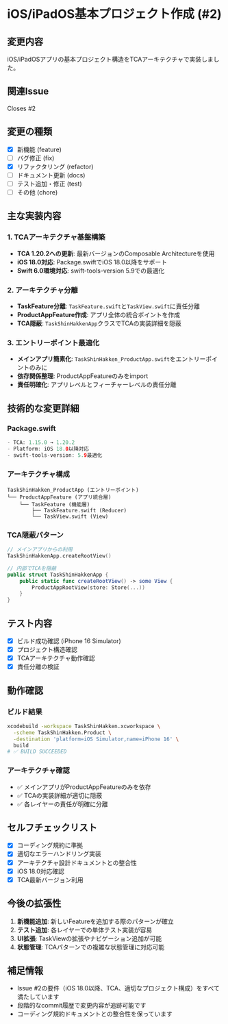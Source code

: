 # iOS/iPadOS基本プロジェクト作成 (#2)

## 変更内容
iOS/iPadOSアプリの基本プロジェクト構造をTCAアーキテクチャで実装しました。

## 関連Issue
Closes #2

## 変更の種類
- [x] 新機能 (feature)
- [ ] バグ修正 (fix)
- [x] リファクタリング (refactor)
- [ ] ドキュメント更新 (docs)
- [ ] テスト追加・修正 (test)
- [ ] その他 (chore)

## 主な実装内容

### 1. TCAアーキテクチャ基盤構築
- **TCA 1.20.2への更新**: 最新バージョンのComposable Architectureを使用
- **iOS 18.0対応**: Package.swiftでiOS 18.0以降をサポート
- **Swift 6.0環境対応**: swift-tools-version 5.9での最適化

### 2. アーキテクチャ分離
- **TaskFeature分離**: `TaskFeature.swift`と`TaskView.swift`に責任分離
- **ProductAppFeature作成**: アプリ全体の統合ポイントを作成
- **TCA隠蔽**: `TaskShinHakkenApp`クラスでTCAの実装詳細を隠蔽

### 3. エントリーポイント最適化
- **メインアプリ簡素化**: `TaskShinHakken_ProductApp.swift`をエントリーポイントのみに
- **依存関係整理**: ProductAppFeatureのみをimport
- **責任明確化**: アプリレベルとフィーチャーレベルの責任分離

## 技術的な変更詳細

### Package.swift
```swift
- TCA: 1.15.0 → 1.20.2
- Platform: iOS 18.0以降対応
- swift-tools-version: 5.9最適化
```

### アーキテクチャ構成
```
TaskShinHakken_ProductApp (エントリーポイント)
└── ProductAppFeature (アプリ統合層)
    └── TaskFeature (機能層)
        ├── TaskFeature.swift (Reducer)
        └── TaskView.swift (View)
```

### TCA隠蔽パターン
```swift
// メインアプリからの利用
TaskShinHakkenApp.createRootView()

// 内部でTCAを隠蔽
public struct TaskShinHakkenApp {
    public static func createRootView() -> some View {
        ProductAppRootView(store: Store(...))
    }
}
```

## テスト内容
- [x] ビルド成功確認 (iPhone 16 Simulator)
- [x] プロジェクト構造確認
- [x] TCAアーキテクチャ動作確認
- [x] 責任分離の検証

## 動作確認

### ビルド結果
```bash
xcodebuild -workspace TaskShinHakken.xcworkspace \
  -scheme TaskShinHakken.Product \
  -destination 'platform=iOS Simulator,name=iPhone 16' \
  build
# ✅ BUILD SUCCEEDED
```

### アーキテクチャ確認
- ✅ メインアプリがProductAppFeatureのみを依存
- ✅ TCAの実装詳細が適切に隠蔽
- ✅ 各レイヤーの責任が明確に分離

## セルフチェックリスト
- [x] コーディング規約に準拠
- [x] 適切なエラーハンドリング実装
- [x] アーキテクチャ設計ドキュメントとの整合性
- [x] iOS 18.0対応確認
- [x] TCA最新バージョン利用

## 今後の拡張性
1. **新機能追加**: 新しいFeatureを追加する際のパターンが確立
2. **テスト追加**: 各レイヤーでの単体テスト実装が容易
3. **UI拡張**: TaskViewの拡張やナビゲーション追加が可能
4. **状態管理**: TCAパターンでの複雑な状態管理に対応可能

## 補足情報
- Issue #2の要件（iOS 18.0以降、TCA、適切なプロジェクト構成）をすべて満たしています
- 段階的なcommit履歴で変更内容が追跡可能です
- コーディング規約ドキュメントとの整合性を保っています 
